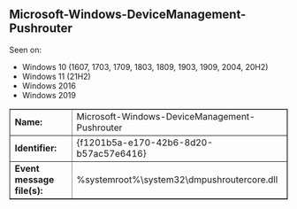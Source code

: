 ## Microsoft-Windows-DeviceManagement-Pushrouter

Seen on:
* Windows 10 (1607, 1703, 1709, 1803, 1809, 1903, 1909, 2004, 20H2)
* Windows 11 (21H2)
* Windows 2016
* Windows 2019

<table border="1" class="docutils">
  <tbody>
    <tr>
      <td><b>Name:</b></td>
      <td>Microsoft-Windows-DeviceManagement-Pushrouter</td>
    </tr>
    <tr>
      <td><b>Identifier:</b></td>
      <td>{f1201b5a-e170-42b6-8d20-b57ac57e6416}</td>
    </tr>
    <tr>
      <td><b>Event message file(s):</b></td>
      <td>%systemroot%\system32\dmpushroutercore.dll</td>
    </tr>
  </tbody>
</table>

&nbsp;

